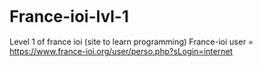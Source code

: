 # France-ioi-lvl-1
Level 1 of france ioi (site to learn programming)
France-ioi user = https://www.france-ioi.org/user/perso.php?sLogin=internet
